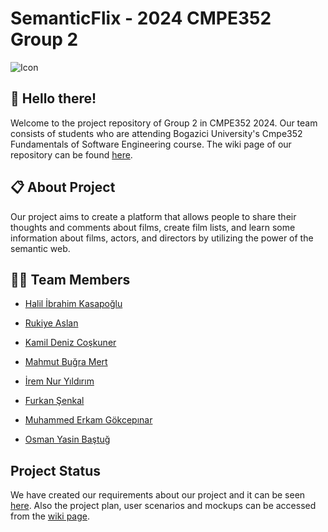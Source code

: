 # SemanticFlix - 2024 CMPE352 Group 2
![Icon](https://github.com/bounswe/bounswe2024group2/assets/36034222/30e12948-b3ba-45fa-bcd1-242041ee5821)

## 👋 Hello there! 

Welcome to the project repository of Group 2 in CMPE352 2024. Our team consists of students who are attending Bogazici University's Cmpe352 Fundamentals of Software Engineering course. The wiki page of our repository can be found [here](https://github.com/bounswe/bounswe2024group2/wiki).

## 📋 About Project

Our project aims to create a platform that allows people to share their thoughts and comments about films, create film lists, and learn some information about films, actors, and directors by utilizing the power of the semantic web. 

## 👧👦 Team Members 
- [Halil İbrahim Kasapoğlu](https://github.com/bounswe/bounswe2024group2/wiki/Halil-%C4%B0brahim-Kasapo%C4%9Flu)

- [Rukiye Aslan](https://github.com/bounswe/bounswe2024group2/wiki/Rukiye-Aslan)

- [Kamil Deniz Coşkuner](https://github.com/bounswe/bounswe2024group2/wiki/Kamil-Deniz-Co%C5%9Fkuner)

- [Mahmut Buğra Mert](https://github.com/bounswe/bounswe2024group2/wiki/Mahmut-Bu%C4%9Fra-Mert)

- [İrem Nur Yıldırım](https://github.com/bounswe/bounswe2024group2/wiki/%C4%B0rem-Nur-Y%C4%B1ld%C4%B1r%C4%B1m-,-About)

- [Furkan Şenkal](https://github.com/bounswe/bounswe2024group2/wiki/Furkan-%C5%9Eenkal)

- [Muhammed Erkam Gökcepınar](https://github.com/bounswe/bounswe2024group2/wiki/Muhammed-Erkam-G%C3%B6kcep%C4%B1nar)

- [Osman Yasin Baştuğ](https://github.com/bounswe/bounswe2024group2/wiki/Yasin-Ba%C5%9Ftu%C4%9F)


## Project Status 

We have created our requirements about our project and it can be seen [here](https://github.com/bounswe/bounswe2024group2/wiki/Requirements).
Also the project plan, user scenarios and mockups can be accessed from the [wiki page](https://github.com/bounswe/bounswe2024group2/wiki).
